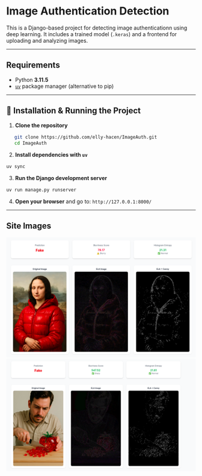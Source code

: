 # Image Authentication Detection

This is a Django-based project for detecting image authenticationn using deep learning. It includes a trained model (`.keras`) and a frontend for uploading and analyzing images.

---

## Requirements

- Python **3.11.5**
- [`uv`](https://lithic.dev/docs/uv/intro) package manager (alternative to pip)

---

## 🔧 Installation & Running the Project

1. **Clone the repository**
```bash
   git clone https://github.com/elly-hacen/ImageAuth.git
   cd ImageAuth
````

2. **Install dependencies with `uv`**

```bash
uv sync
```

3. **Run the Django development server**

```bash
uv run manage.py runserver
```

4. **Open your browser** and go to:
   `http://127.0.0.1:8000/`

---

## Site Images


![Result Page](site_img/01.png)
![Result Page](site_img/02.png)


